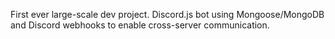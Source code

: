 First ever large-scale dev project. Discord.js bot using Mongoose/MongoDB and Discord webhooks to enable cross-server communication.
